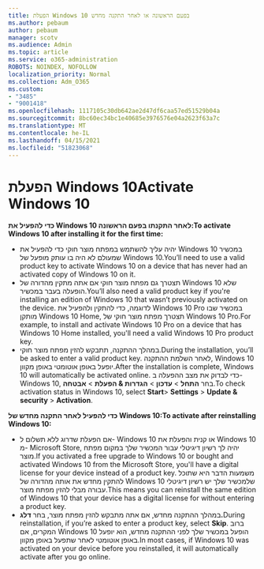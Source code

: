 ```yaml
---
title: הפעלת Windows 10 בפעם הראשונה או לאחר התקנה מחדש
ms.author: pebaum
author: pebaum
manager: scotv
ms.audience: Admin
ms.topic: article
ms.service: o365-administration
ROBOTS: NOINDEX, NOFOLLOW
localization_priority: Normal
ms.collection: Adm_O365
ms.custom:
- "3485"
- "9001418"
ms.openlocfilehash: 1117105c30db642ae2d47df6caa57ed51529b04a
ms.sourcegitcommit: 8bc60ec34bc1e40685e3976576e04a2623f63a7c
ms.translationtype: MT
ms.contentlocale: he-IL
ms.lasthandoff: 04/15/2021
ms.locfileid: "51823068"
---
```

# <a name="activate-windows-10"></a><span data-ttu-id="6b235-102">הפעלת Windows 10</span><span class="sxs-lookup"><span data-stu-id="6b235-102">Activate Windows 10</span></span>

<span data-ttu-id="6b235-103">**כדי להפעיל את Windows 10 לאחר התקנתו בפעם הראשונה:**</span><span class="sxs-lookup"><span data-stu-id="6b235-103">**To activate Windows 10 after installing it for the first time:**</span></span>

- <span data-ttu-id="6b235-104">יהיה עליך להשתמש במפתח מוצר חוקי כדי להפעיל את Windows 10 במכשיר שמעולם לא היה בו עותק מופעל של Windows 10.</span><span class="sxs-lookup"><span data-stu-id="6b235-104">You’ll need to use a valid product key to activate Windows 10 on a device that has never had an activated copy of Windows 10 on it.</span></span>
- <span data-ttu-id="6b235-105">תצטרך גם מפתח מוצר חוקי אם אתה מתקין מהדורה של Windows 10 שלא הופעלה בעבר במכשיר.</span><span class="sxs-lookup"><span data-stu-id="6b235-105">You’ll also need a valid product key if you're installing an edition of Windows 10 that wasn’t previously activated on the device.</span></span> <span data-ttu-id="6b235-106">לדוגמה, כדי להתקין ולהפעיל את Windows 10 Pro במכשיר שבו מותקן Windows 10 Home, תצטרך מפתח מוצר חוקי של Windows 10 Pro.</span><span class="sxs-lookup"><span data-stu-id="6b235-106">For example, to install and activate Windows 10 Pro on a device that has Windows 10 Home installed, you'll need a valid Windows 10 Pro product key.</span></span>
- <span data-ttu-id="6b235-107">במהלך ההתקנה, תתבקש להזין מפתח מוצר חוקי.</span><span class="sxs-lookup"><span data-stu-id="6b235-107">During the installation, you’ll be asked to enter a valid product key.</span></span> <span data-ttu-id="6b235-108">לאחר השלמת ההתקנה, Windows 10 יופעל באופן אוטומטי באופן מקוון.</span><span class="sxs-lookup"><span data-stu-id="6b235-108">After the installation is complete, Windows 10 will automatically be activated online.</span></span> <span data-ttu-id="6b235-109">כדי לבדוק את מצב ההפעלה ב- Windows 10, בחר **התחל** >  **עדכון**  >  **הגדרות & הפעלת**  >  **אבטחה**.</span><span class="sxs-lookup"><span data-stu-id="6b235-109">To check activation status in Windows 10, select **Start**> **Settings** > **Update & security** > **Activation**.</span></span>

<span data-ttu-id="6b235-110">**כדי להפעיל לאחר התקנה מחדש של Windows 10:**</span><span class="sxs-lookup"><span data-stu-id="6b235-110">**To activate after reinstalling Windows 10:**</span></span>

- <span data-ttu-id="6b235-111">אם הפעלת שדרוג ללא תשלום ל- Windows 10 או קנית והפעלת את Windows 10 מ- Microsoft Store, יהיה לך רשיון דיגיטלי עבור המכשיר שלך במקום מפתח מוצר.</span><span class="sxs-lookup"><span data-stu-id="6b235-111">If you activated a free upgrade to Windows 10 or bought and activated Windows 10 from the Microsoft Store, you'll have a digital license for your device instead of a product key.</span></span> <span data-ttu-id="6b235-112">משמעות הדבר היא שתוכל להתקין מחדש את אותה מהדורה של Windows 10 שלמכשיר שלך יש רשיון דיגיטלי עבורה מבלי להזין מפתח מוצר.</span><span class="sxs-lookup"><span data-stu-id="6b235-112">This means you can reinstall the same edition of Windows 10 that your device has a digital license for without entering a product key.</span></span>
- <span data-ttu-id="6b235-113">במהלך ההתקנה מחדש, אם אתה מתבקש להזין מפתח מוצר, בחר **דלג.**</span><span class="sxs-lookup"><span data-stu-id="6b235-113">During reinstallation, if you’re asked to enter a product key, select **Skip**.</span></span> <span data-ttu-id="6b235-114">ברוב המקרים, אם Windows 10 הופעל במכשיר שלך לפני ההתקנה מחדש, הוא יופעל באופן אוטומטי לאחר שתפעל באופן מקוון.</span><span class="sxs-lookup"><span data-stu-id="6b235-114">In most cases, if Windows 10 was activated on your device before you reinstalled, it will automatically activate after you go online.</span></span>
